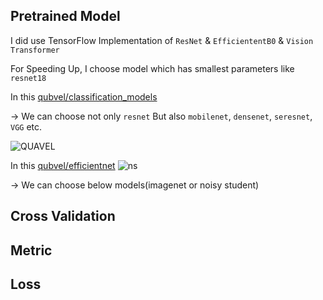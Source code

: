 ## Pretrained Model
   I did use TensorFlow Implementation of `ResNet` & `EfficiententB0` & `Vision Transformer`

   For Speeding Up, I choose model which has smallest parameters like `resnet18`

   In this [qubvel/classification_models](https://github.com/qubvel/classification_models)

   -> We can choose not only `resnet` But also `mobilenet`, `densenet`, `seresnet`, `VGG` etc.

   ![QUAVEL](https://github.com/user-attachments/assets/ef8f3ac6-5c43-499d-b4d4-83fe258fc552)

   In this [qubvel/efficientnet](https://github.com/qubvel/efficientnet)
   ![ns](https://github.com/user-attachments/assets/b62a30a8-c0ef-4dd0-92e8-fb4f2edbf5b1)

   -> We can choose below models(imagenet or noisy student) 
## Cross Validation

## Metric

## Loss 
